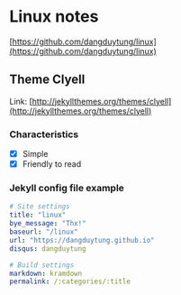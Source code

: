 # Linux notes

[https://github.com/dangduytung/linux](https://github.com/dangduytung/linux)

## Theme Clyell
Link: [http://jekyllthemes.org/themes/clyell](http://jekyllthemes.org/themes/clyell)

### Characteristics

- [x] Simple
- [x] Friendly to read

### Jekyll config file example

~~~ yml
# Site settings
title: "linux"
bye_message: "Thx!"
baseurl: "/linux"
url: "https://dangduytung.github.io"
disqus: dangduytung

# Build settings
markdown: kramdown
permalink: /:categories/:title
~~~